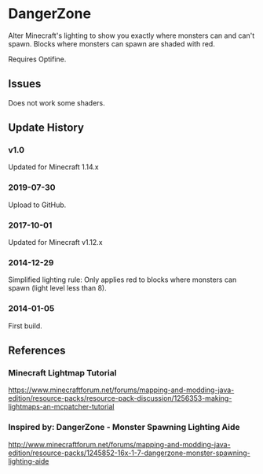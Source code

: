 # DangerZone

Alter Minecraft's lighting to show you exactly where monsters can and can't spawn. Blocks where monsters can spawn are shaded with red.

Requires Optifine.

## Issues
Does not work some shaders.

## Update History

### v1.0
Updated for Minecraft 1.14.x

### 2019-07-30
Upload to GitHub.

### 2017-10-01
Updated for Minecraft v1.12.x

### 2014-12-29
Simplified lighting rule: Only applies red to blocks where monsters can spawn (light level less than 8).

### 2014-01-05
First build.

## References

### Minecraft Lightmap Tutorial
https://www.minecraftforum.net/forums/mapping-and-modding-java-edition/resource-packs/resource-pack-discussion/1256353-making-lightmaps-an-mcpatcher-tutorial

### Inspired by: DangerZone - Monster Spawning Lighting Aide
http://www.minecraftforum.net/forums/mapping-and-modding-java-edition/resource-packs/1245852-16x-1-7-dangerzone-monster-spawning-lighting-aide

